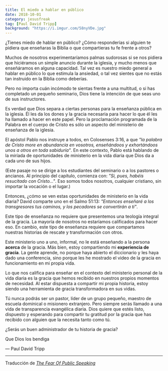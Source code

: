 ```yaml
---
title: El miedo a hablar en público
date: 2018-10-01
category: jesusfreak
tag: [Paul David Tripp]
background: "https://i.imgur.com/58nyVDe.jpg"
---
```


¿Tienes miedo de hablar en público? ¿Cómo responderías si alguien te pidiera que enseñaras la Biblia o que compartieras tu fe frente a otros?

Muchos de nosotros experimentaríamos palmas sudorosas si se nos pidiera que hiciéramos un simple anuncio durante la iglesia, y mucho menos que enseñáramos en alguna capacidad. Tal vez es nuestro miedo general a hablar en público lo que estimula la ansiedad, o tal vez sientes que no estás tan instruido en la Biblia como deberías.

Pero no importa cuán incómodo te sientas frente a una multitud, o si has completado un pequeño seminario, Dios tiene la intención de que seas uno de sus instructores.

Es verdad que Dios separa a ciertas personas para la enseñanza pública en la iglesia. Él les da los dones y la gracia necesaria para hacer lo que él les ha llamado a hacer en este papel. Pero la proclamación programada de la Palabra en el cuerpo de Cristo es sólo un aspecto del ministerio de enseñanza de la iglesia.

El apóstol Pablo nos instruye a todos, en Colosenses 3:16, a que _"la palabra de Cristo more en abundancia en vosotros, enseñándoos y exhortándoos unos a otros en toda sabiduría"_. En este contexto, Pablo está hablando de la miríada de oportunidades de ministerio en la vida diaria que Dios da a cada uno de sus hijos.

(Este pasaje no se dirige a los estudiantes del seminario o a los pastores o ancianos. Al principio del capítulo, comienza con: _"Si, pues, habéis resucitado con Cristo..."_. Eso somos todos nosotros, cualquier cristiano, sin importar la vocación o el lugar.)

Entonces, ¿cómo se ven estas oportunidades de ministerio en la vida diaria? David comparte uno en el Salmo 51:13: _"Entonces enseñaré a los transgresores tus caminos, y los pecadores se convertirán a ti"_.

Este tipo de enseñanza no requiere que presentemos una teología integral de la gracia. La mayoría de nosotros no estaríamos calificados para hacer eso. En cambio, este tipo de enseñanza requiere que compartamos nuestras historias de rescate y transformación con otros.

Este ministerio uno a uno, informal, no le está enseñando a la persona **acerca** de la gracia. Más bien, estoy compartiendo mi **experiencia de gracia**. La gente aprende, no porque haya abierto el diccionario y les haya dado una conferencia, sino porque les he mostrado el video de la gracia en funcionamiento en mi propia vida.

Lo que nos califica para enseñar en el contexto del ministerio personal de la vida diaria es la gracia que hemos recibido en nuestros propios momentos de necesidad. Al estar dispuesta a compartir mi propia historia, estoy siendo una herramienta de gracia transformadora en sus vidas.

Tú nunca podrás ser un pastor, líder de un grupo pequeño, maestro de escuela dominical o misionero extranjero. Pero siempre serás llamado a una vida de transparencia evangélica diaria. Dios quiere que estés listo, dispuesto y esperando para compartir tu gratitud por la gracia que has recibido con alguien que la necesita tanto como tú.

¿Serás un buen administrador de tu historia de gracia?

Que Dios los bendiga

— Paul David Tripp

---

Traducción de _[The Fear Of Public Speaking](https://www.paultripp.com/wednesdays-word/posts/the-fear-of-public-speaking)_
